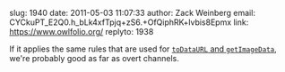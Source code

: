 slug:    1940
date:    2011-05-03 11:07:33
author:  Zack Weinberg
email:   CYCkuPT_E2Q0.h_bLk4xfTpjq+zS6.+OfQiphRK+lvbis8Epmx
link:     https://www.owlfolio.org/
replyto: 1938

If it applies the same rules that are used for <a
href="https://html.spec.whatwg.org/multipage/scripting.html#security-with-canvas-elements"><code>toDataURL</code> and
<code>getImageData</code></a>, we're probably good as far as overt
channels.
